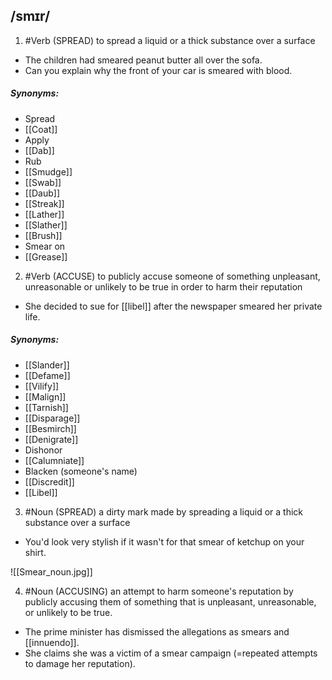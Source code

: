## /smɪr/
1. #Verb 
(SPREAD)
to spread a liquid or a thick substance over a surface

- The children had smeared peanut butter all over the sofa.
- Can you explain why the front of your car is smeared with blood.

##### Synonyms:
- Spread
- [[Coat]]
- Apply
- [[Dab]]
- Rub
- [[Smudge]]
- [[Swab]]
- [[Daub]]
- [[Streak]]
- [[Lather]]
- [[Slather]]
- [[Brush]]
- Smear on
- [[Grease]]

2. #Verb 
(ACCUSE)
to publicly accuse someone of something unpleasant, unreasonable or unlikely to be true in order to harm their reputation

- She decided to sue for [[libel]] after the newspaper smeared her private life.

##### Synonyms:
- [[Slander]]
- [[Defame]]
- [[Vilify]]
- [[Malign]]
- [[Tarnish]]
- [[Disparage]]
- [[Besmirch]]
- [[Denigrate]]
- Dishonor
- [[Calumniate]]
- Blacken (someone's name)
- [[Discredit]]
- [[Libel]]

3. #Noun 
(SPREAD)
a dirty mark made by spreading a liquid or a thick substance over a surface

- You'd look very stylish if it wasn't for that smear of ketchup on your shirt.

![[Smear_noun.jpg]]

4. #Noun 
(ACCUSING)
an attempt to harm someone's reputation by publicly accusing them of something that is unpleasant, unreasonable, or unlikely to be true.

- The prime minister has dismissed the allegations as smears and [[innuendo]].
- She claims she was a victim of a smear campaign (=repeated attempts to damage her reputation).